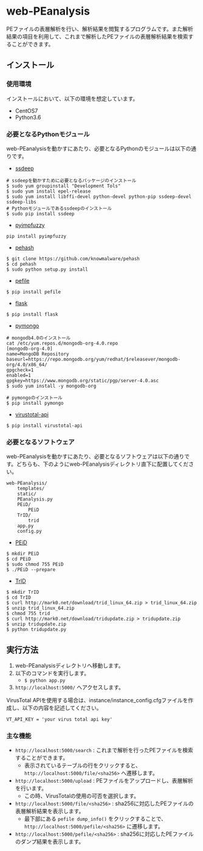 # web-PEanalysis

PEファイルの表層解析を行い、解析結果を閲覧するプログラムです。また解析結果の項目を利用して、これまで解析したPEファイルの表層解析結果を検索することができます。

## インストール

### 使用環境

インストールにおいて、以下の環境を想定しています。

- CentOS7
- Python3.6

### 必要となるPythonモジュール

web-PEanalysisを動かすにあたり、必要となるPythonのモジュールは以下の通りです。

- [ssdeep](https://pypi.org/project/ssdeep/)

```
# ssdeepを動かすために必要となるパッケージのインストール
$ sudo yum groupinstall "Development Tols"
$ sudo yum install epel-release
$ sudo yum install libffi-devel python-devel python-pip ssdeep-devel ssdeep-libs
# Pythonモジュールであるssdeepのインストール
$ sudo pip install ssdeep
```

- [pyimpfuzzy](https://pypi.org/project/pyimpfuzzy/)

```
pip install pyimpfuzzy
```

- [pehash](https://github.com/knowmalware/pehash)

```
$ git clone https://github.com/knowmalware/pehash
$ cd pehash
$ sudo python setup.py install
```

- [pefile](https://pypi.org/project/pefile/)

```
$ pip install pefile
```

- [flask](https://pypi.org/project/Flask/)

```
$ pip install flask
```

- [pymongo](https://pypi.org/project/pymongo/)

```
# mongodb4.0のインストール
cat /etc/yum.repos.d/mongodb-org-4.0.repo
[mongodb-org-4.0]
name=MongoDB Repository
baseurl=https://repo.mongodb.org/yum/redhat/$releasever/mongodb-org/4.0/x86_64/
gpgcheck=1
enabled=1
gpgkey=https://www.mongodb.org/static/pgp/server-4.0.asc
$ sudo yum install -y mongodb-org

# pymongoのインストール
$ pip install pymongo
```

- [virustotal-api](https://pypi.org/project/virustotal-api/)

```
$ pip install virustotal-api
```

### 必要となるソフトウェア

web-PEanalysisを動かすにあたり、必要となるソフトウェアは以下の通りです。どちらも、下のようにweb-PEanalysisディレクトリ直下に配置してください。

```
web-PEanalysis/
    templates/
    static/
    PEanalysis.py
    PEiD/
        PEiD
    TrID/
        trid
    app.py
    config.py

```

- [PEiD](https://github.com/K-atc/PEiD)

```
$ mkdir PEiD
$ cd PEiD
$ sudo chmod 755 PEiD
$ ./PEiD --prepare
```

- [TrID](http://mark0.net/soft-trid-e.html)

```
$ mkdir TrID
$ cd TrID
$ curl http://mark0.net/download/trid_linux_64.zip > trid_linux_64.zip
$ unzip trid_linux_64.zip
$ chmod 755 trid
$ curl http://mark0.net/download/tridupdate.zip > tridupdate.zip
$ unzip tridupdate.zip
$ python tridupdate.py
```

## 実行方法

1. web-PEanalysisディレクトリへ移動します。
2. 以下のコマンドを実行します。
    - `$ python app.py`
3. `http://localhost:5000/` へアクセスします。

VirusTotal APIを使用する場合は、instance/instance_config.cfgファイルを作成し、以下の内容を記述してください。

```
VT_API_KEY = 'your virus total api key'
```

### 主な機能

- `http://localhost:5000/search` : これまで解析を行ったPEファイルを検索することができます。
    - 表示されているテーブルの行をクリックすると、`http://localhost:5000/file/<sha256>` へ遷移します。
- `http://localhost:5000/upload`  : PEファイルをアップロードし、表層解析を行います。
    - この時、VirusTotalの使用の可否を選択します。
- `http://localhost:5000/file/<sha256>` : sha256に対応したPEファイルの表層解析結果を表示します。
    - 最下部にある `pefile dump_info()` をクリックすることで、 `http://localhost:5000/pefile/<sha256>` に遷移します。
- `http://localhost:5000/pefile/<sha256>` : sha256に対応したPEファイルのダンプ結果を表示します。
